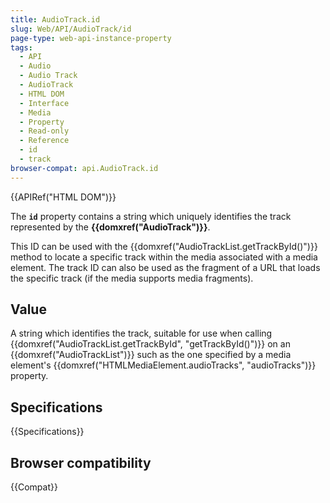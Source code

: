 ```yaml
---
title: AudioTrack.id
slug: Web/API/AudioTrack/id
page-type: web-api-instance-property
tags:
  - API
  - Audio
  - Audio Track
  - AudioTrack
  - HTML DOM
  - Interface
  - Media
  - Property
  - Read-only
  - Reference
  - id
  - track
browser-compat: api.AudioTrack.id
---
```


{{APIRef("HTML DOM")}}

The **`id`** property contains a
string which uniquely identifies the track represented by the
**{{domxref("AudioTrack")}}**.

This ID can be used with the
{{domxref("AudioTrackList.getTrackById()")}} method to locate a specific track within
the media associated with a media element. The track ID can also be used as the fragment of a URL that loads the specific track
(if the media supports media fragments).

## Value

A string which identifies the track, suitable for use when calling
{{domxref("AudioTrackList.getTrackById", "getTrackById()")}} on an
{{domxref("AudioTrackList")}} such as the one specified by a media element's
{{domxref("HTMLMediaElement.audioTracks", "audioTracks")}} property.

## Specifications

{{Specifications}}

## Browser compatibility

{{Compat}}
